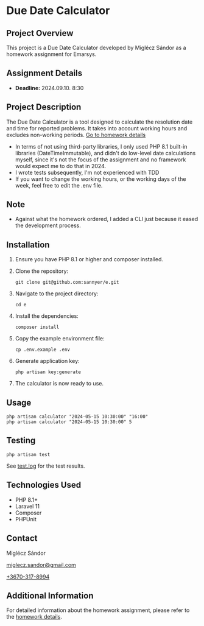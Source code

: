 # Due Date Calculator

## Project Overview
This project is a Due Date Calculator developed by Miglécz Sándor as a homework assignment for Emarsys.

## Assignment Details
- **Deadline:** 2024.09.10. 8:30

## Project Description
The Due Date Calculator is a tool designed to calculate the resolution date and time for reported problems. It takes into account working hours and excludes non-working periods.
[Go to homework details](homework.md)

- In terms of not using third-party libraries, I only used PHP 8.1 built-in libraries (DateTimeImmutable), and didn't do low-level date calculations myself, since it's not the focus of the assignment and no framework would expect me to do that in 2024.
- I wrote tests subsequently, I'm not experienced with TDD
- If you want to change the working hours, or the working days of the week, feel free to edit the .env file.

## Note
- Against what the homework ordered, I added a CLI just because it eased the development process.

## Installation

1. Ensure you have PHP 8.1 or higher and composer installed.

2. Clone the repository:
   ```
   git clone git@github.com:sannyer/e.git
   ```

3. Navigate to the project directory:
   ```
   cd e
   ```

4. Install the dependencies:
   ```
   composer install
   ```

5. Copy the example environment file:
   ```
   cp .env.example .env
   ```

6. Generate application key:
   ```
   php artisan key:generate
   ```

7. The calculator is now ready to use.

## Usage

```
php artisan calculator "2024-05-15 10:30:00" "16:00"
php artisan calculator "2024-05-15 10:30:00" 5
```

## Testing

```
php artisan test
```
See [test.log](test.log) for the test results.

## Technologies Used
- PHP 8.1+
- Laravel 11
- Composer
- PHPUnit

## Contact
Miglécz Sándor

[miglecz.sandor@gmail.com](mailto:miglecz.sandor@gmail.com)

[+3670-317-8994](call:+3670-317-8994)

## Additional Information
For detailed information about the homework assignment, please refer to the [homework details](homework.md).

